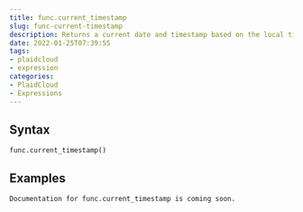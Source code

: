```yaml
---
title: func.current_timestamp
slug: func-current-timestamp
description: Returns a current date and timestamp based on the local time zone and start of current transaction
date: 2022-01-25T07:39:55
tags:
- plaidcloud
- expression
categories:
- PlaidCloud
- Expressions
---
```



## Syntax



```
func.current_timestamp()
```


## Examples



```
Documentation for func.current_timestamp is coming soon.
```
